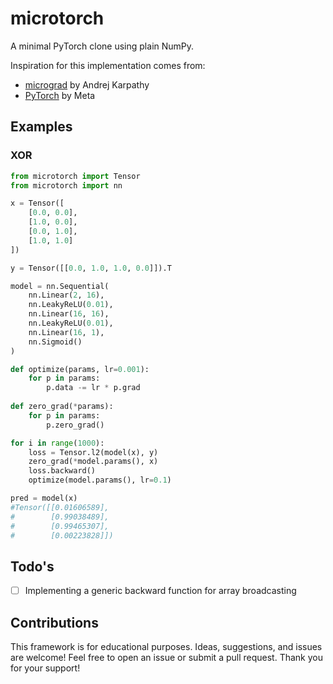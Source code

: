 # microtorch
A minimal PyTorch clone using plain NumPy. 

Inspiration for this implementation comes from:
- [micrograd](https://github.com/karpathy/micrograd) by Andrej Karpathy
- [PyTorch](https://pytorch.org/) by Meta

## Examples

### XOR
~~~Python
from microtorch import Tensor
from microtorch import nn

x = Tensor([
    [0.0, 0.0],
    [1.0, 0.0],
    [0.0, 1.0],
    [1.0, 1.0]
])

y = Tensor([[0.0, 1.0, 1.0, 0.0]]).T

model = nn.Sequential(
    nn.Linear(2, 16),
    nn.LeakyReLU(0.01),
    nn.Linear(16, 16),
    nn.LeakyReLU(0.01),
    nn.Linear(16, 1),
    nn.Sigmoid()
)

def optimize(params, lr=0.001):
    for p in params:
        p.data -= lr * p.grad
        
def zero_grad(*params):
    for p in params:
        p.zero_grad()

for i in range(1000):
    loss = Tensor.l2(model(x), y)
    zero_grad(*model.params(), x)
    loss.backward()
    optimize(model.params(), lr=0.1)

pred = model(x)
#Tensor([[0.01606589],
#        [0.99038489],
#        [0.99465307],
#        [0.00223828]])
~~~

## Todo's
- [ ] Implementing a generic backward function for array broadcasting

## Contributions
This framework is for educational purposes.
Ideas, suggestions, and issues are welcome! 
Feel free to open an issue or submit a pull request.
Thank you for your support!
